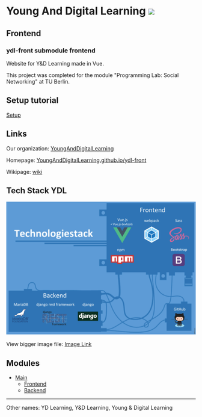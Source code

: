 # Young And Digital Learning <img src="https://raw.githubusercontent.com/YoungAndDigitalLearning/ydl-front/master/images/YDL-Logo-220px.png" height="35">

## Frontend

### ydl-front submodule frontend

Website for Y&D Learning made in Vue.

This project was completed for the module "Programming Lab: Social Networking" at TU Berlin.

## Setup tutorial
[Setup](https://github.com/YoungAndDigitalLearning/ydl-front/blob/master/Setup.md)

## Links 
Our organization: [YoungAndDigitalLearning](https://github.com/YoungAndDigitalLearning)

Homepage: [YoungAndDigitalLearning.github.io/ydl-front](https://YoungAndDigitalLearning.github.io/ydl-front/)

Wikipage: [wiki](https://github.com/YoungAndDigitalLearning/ydl/wiki)

## Tech Stack YDL

<img alt="Tech stack" target="_blank" src="/images/stack_features.jpg" href="https://raw.githubusercontent.com/YoungAndDigitalLearning/ydl-front/master/images/stack_features.jpg">

View bigger image file: [Image Link](https://raw.githubusercontent.com/YoungAndDigitalLearning/ydl-front/master/images/stack_features.jpg)


## Modules

- [Main](https://github.com/YoungAndDigitalLearning/ydl)
  - [Frontend](https://github.com/YoungAndDigitalLearning/ydl-front)
  - [Backend](https://github.com/YoungAndDigitalLearning/ydl-api)
  
---

Other names:
YD Learning, Y&D Learning, Young & Digital Learning

